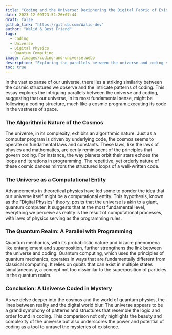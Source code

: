 ```yaml
---
title: "Coding and the Universe: Deciphering the Digital Fabric of Existence"
date: 2023-12-09T23:52:26+07:44
draft: false
github_link: "https://github.com/Walid-dev"
author: "Walid & Best Friend"
tags:
  - Coding
  - Universe
  - Digital Physics
  - Quantum Computing
image: /images/coding-and-universe.webp
description: "Exploring the parallels between the universe and coding structures."
toc: true
---
```


In the vast expanse of our universe, there lies a striking similarity between the cosmic structures we observe and the intricate patterns of coding. This essay explores the intriguing parallels between the universe and coding, suggesting that our universe, in its most fundamental sense, might be following a coding structure, much like a cosmic program executing its code in the vastness of space.

### The Algorithmic Nature of the Cosmos

The universe, in its complexity, exhibits an algorithmic nature. Just as a computer program is driven by underlying code, the cosmos seems to operate on fundamental laws and constants. These laws, like the laws of physics and mathematics, are eerily reminiscent of the principles that govern coding. For instance, the way planets orbit their stars echoes the loops and iterations in programming. The repetitive, yet orderly nature of these cosmic dances mirrors the structured loops of a well-written code.

### The Universe as a Computational Entity

Advancements in theoretical physics have led some to ponder the idea that our universe itself might be a computational entity. This hypothesis, known as the "Digital Physics" theory, posits that the universe is akin to a giant, quantum computer. It suggests that at the most fundamental level, everything we perceive as reality is the result of computational processes, with laws of physics serving as the programming rules.

### The Quantum Realm: A Parallel with Programming

Quantum mechanics, with its probabilistic nature and bizarre phenomena like entanglement and superposition, further strengthens the link between the universe and coding. Quantum computing, which uses the principles of quantum mechanics, operates in ways that are fundamentally different from classical computing. It relies on qubits that can exist in multiple states simultaneously, a concept not too dissimilar to the superposition of particles in the quantum realm.

### Conclusion: A Universe Coded in Mystery

As we delve deeper into the cosmos and the world of quantum physics, the lines between reality and the digital world blur. The universe appears to be a grand symphony of patterns and structures that resemble the logic and order found in coding. This comparison not only highlights the beauty and complexity of the universe but also underscores the power and potential of coding as a tool to unravel the mysteries of existence.
